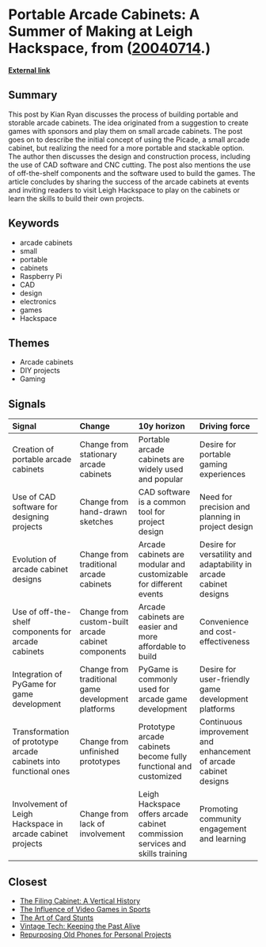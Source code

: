 # __Portable Arcade Cabinets: A Summer of Making at Leigh Hackspace__, from ([20040714](https://kghosh.substack.com/p/20040714).)

__[External link](https://www.leighhack.org/blog/2024/arcade_cabinet/)__



## Summary

This post by Kian Ryan discusses the process of building portable and storable arcade cabinets. The idea originated from a suggestion to create games with sponsors and play them on small arcade cabinets. The post goes on to describe the initial concept of using the Picade, a small arcade cabinet, but realizing the need for a more portable and stackable option. The author then discusses the design and construction process, including the use of CAD software and CNC cutting. The post also mentions the use of off-the-shelf components and the software used to build the games. The article concludes by sharing the success of the arcade cabinets at events and inviting readers to visit Leigh Hackspace to play on the cabinets or learn the skills to build their own projects.

## Keywords

* arcade cabinets
* small
* portable
* cabinets
* Raspberry Pi
* CAD
* design
* electronics
* games
* Hackspace

## Themes

* Arcade cabinets
* DIY projects
* Gaming

## Signals

| Signal                                                           | Change                                             | 10y horizon                                                                   | Driving force                                                     |
|:-----------------------------------------------------------------|:---------------------------------------------------|:------------------------------------------------------------------------------|:------------------------------------------------------------------|
| Creation of portable arcade cabinets                             | Change from stationary arcade cabinets             | Portable arcade cabinets are widely used and popular                          | Desire for portable gaming experiences                            |
| Use of CAD software for designing projects                       | Change from hand-drawn sketches                    | CAD software is a common tool for project design                              | Need for precision and planning in project design                 |
| Evolution of arcade cabinet designs                              | Change from traditional arcade cabinets            | Arcade cabinets are modular and customizable for different events             | Desire for versatility and adaptability in arcade cabinet designs |
| Use of off-the-shelf components for arcade cabinets              | Change from custom-built arcade cabinet components | Arcade cabinets are easier and more affordable to build                       | Convenience and cost-effectiveness                                |
| Integration of PyGame for game development                       | Change from traditional game development platforms | PyGame is commonly used for arcade game development                           | Desire for user-friendly game development platforms               |
| Transformation of prototype arcade cabinets into functional ones | Change from unfinished prototypes                  | Prototype arcade cabinets become fully functional and customized              | Continuous improvement and enhancement of arcade cabinet designs  |
| Involvement of Leigh Hackspace in arcade cabinet projects        | Change from lack of involvement                    | Leigh Hackspace offers arcade cabinet commission services and skills training | Promoting community engagement and learning                       |

## Closest

* [The Filing Cabinet: A Vertical History](b074eff3e846c24db97af8524929939a)
* [The Influence of Video Games in Sports](1c89f8c55cb2e9509e63435c92e123a0)
* [The Art of Card Stunts](9316b88ba7800087e445370bfa1e3943)
* [Vintage Tech: Keeping the Past Alive](2a98922fc3676ea6365782ce075cf589)
* [Repurposing Old Phones for Personal Projects](40aa9f2abd08b4cefd81827111b64979)